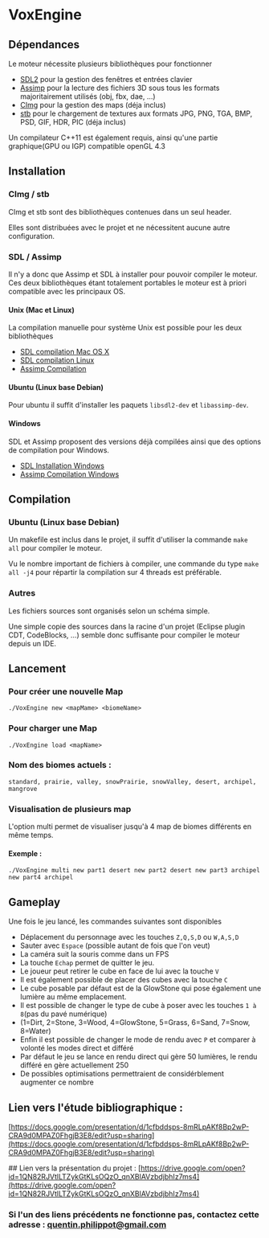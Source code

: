# VoxEngine
## Dépendances
Le moteur nécessite plusieurs bibliothèques pour fonctionner
- [SDL2](https://www.libsdl.org/index.php) pour la gestion des fenêtres et entrées clavier
- [Assimp](http://www.assimp.org/) pour la lecture des fichiers 3D sous tous les formats majoritairement utilisés (obj, fbx, dae, ...)
- [CImg](http://www.cimg.eu/) pour la gestion des maps (déja inclus)
- [stb](https://github.com/nothings/stb) pour le chargement de textures aux formats JPG, PNG, TGA, BMP, PSD, GIF, HDR, PIC (déja inclus)

Un compilateur C++11 est également requis, ainsi qu'une partie graphique(GPU ou IGP) compatible openGL 4.3

## Installation
### CImg / stb
CImg et stb sont des bibliothèques contenues dans un seul header.

Elles sont distribuées avec le projet et ne nécessitent aucune autre configuration.

### SDL / Assimp
Il n'y a donc que Assimp et SDL à installer pour pouvoir compiler le moteur.
Ces deux bibliothèques étant totalement portables le moteur est à priori compatible avec les principaux OS.

#### Unix (Mac et Linux)
La compilation manuelle pour système Unix est possible pour les deux bibliothèques
- [SDL compilation Mac OS X](https://wiki.libsdl.org/Installation#Mac_OS_X)
- [SDL compilation Linux](https://wiki.libsdl.org/Installation#Linux.2FUnix)
- [Assimp Compilation](https://github.com/assimp/assimp#building)

#### Ubuntu (Linux base Debian)
Pour ubuntu il suffit d'installer les paquets `libsdl2-dev` et `libassimp-dev`.
#### Windows
SDL et Assimp proposent des versions déjà compilées ainsi que des options de compilation pour Windows.
- [SDL Installation Windows](https://wiki.libsdl.org/Installation#Windows_XP.2FVista.2F7)
- [Assimp Compilation Windows](https://github.com/assimp/assimp#building)

## Compilation
### Ubuntu (Linux base Debian)
Un makefile est inclus dans le projet, il suffit d'utiliser la commande `make all` pour compiler le moteur.

Vu le nombre important de fichiers à compiler, une commande du type `make all -j4` pour répartir la compilation sur 4 threads est préférable.

### Autres
Les fichiers sources sont organisés selon un schéma simple.

Une simple copie des sources dans la racine d'un projet (Eclipse plugin CDT, CodeBlocks, ...) semble donc suffisante pour compiler le moteur depuis un IDE.
## Lancement
### Pour créer une nouvelle Map
`./VoxEngine new <mapMame> <biomeName>`

### Pour charger une Map
`./VoxEngine load <mapName>`

### Nom des biomes actuels : 
`standard, prairie, valley, snowPrairie, snowValley, desert, archipel, mangrove`

### Visualisation de plusieurs map
L'option multi permet de visualiser jusqu'à 4 map de biomes différents en même temps.
#### Exemple :
`./VoxEngine multi new part1 desert new part2 desert new part3 archipel new part4 archipel`

## Gameplay
Une fois le jeu lancé, les commandes suivantes sont disponibles
- Déplacement du personnage avec les touches `Z,Q,S,D` ou `W,A,S,D`
- Sauter avec `Espace` (possible autant de fois que l'on veut)
- La caméra suit la souris comme dans un FPS
- La touche `Echap` permet de quitter le jeu.
- Le joueur peut retirer le cube en face de lui avec la touche `V`
- Il est également possible de placer des cubes avec la touche `C`
- Le cube posable par défaut est de la GlowStone qui pose également une lumière au même emplacement.
- Il est possible de changer le type de cube à poser avec les touches `1 à 8`(pas du pavé numérique)
- (1=Dirt, 2=Stone, 3=Wood, 4=GlowStone, 5=Grass, 6=Sand, 7=Snow, 8=Water)
- Enfin il est possible de changer le mode de rendu avec `P` et comparer à volonté les modes direct et différé
- Par défaut le jeu se lance en rendu direct qui gère 50 lumières, le rendu différé en gère actuellement 250 
- De possibles optimisations permettraient de considérblement augmenter ce nombre


## Lien vers l'étude bibliographique :
[https://docs.google.com/presentation/d/1cfbddsps-8mRLpAKf8Bp2wP-CRA9d0MPAZ0FhgjB3E8/edit?usp=sharing](https://docs.google.com/presentation/d/1cfbddsps-8mRLpAKf8Bp2wP-CRA9d0MPAZ0FhgjB3E8/edit?usp=sharing)

## Lien vers la présentation du projet :
[https://drive.google.com/open?id=1QN82RJVtlLTZykGtKLsOQzO_qnXBlAVzbdjbhIz7ms4](https://drive.google.com/open?id=1QN82RJVtlLTZykGtKLsOQzO_qnXBlAVzbdjbhIz7ms4)

### Si l'un des liens précédents ne fonctionne pas, contactez cette adresse : [quentin.philippot@gmail.com](quentin.philippot@gmail.com)